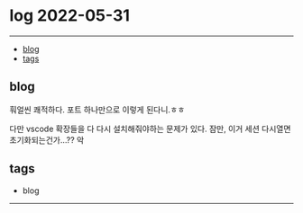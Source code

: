 # log 2022-05-31

--------------------------

- [blog](#blog)
- [tags](#tags)

## blog

훠얼씬 쾌적하다.
포트 하나만으로 이렇게 된다니.ㅎㅎ

다만 vscode 확장들을 다 다시 설치해줘야하는 문제가 있다.
잠만, 이거 세션 다시열면 초기화되는건가...??
악

## tags
- blog

--------------------------


